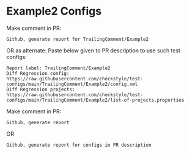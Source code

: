 # Example2 Configs
Make comment in PR:
```
Github, generate report for TrailingComment/Example2
```
OR as alternate:
Paste below given to PR description to use such test configs:
```
Report label: TrailingComment/Example2
Diff Regression config: https://raw.githubusercontent.com/checkstyle/test-configs/main/TrailingComment/Example2/config.xml
Diff Regression projects: https://raw.githubusercontent.com/checkstyle/test-configs/main/TrailingComment/Example2/list-of-projects.properties
```
Make comment in PR:
```
Github, generate report
```
OR
```
Github, generate report for configs in PR description
```
